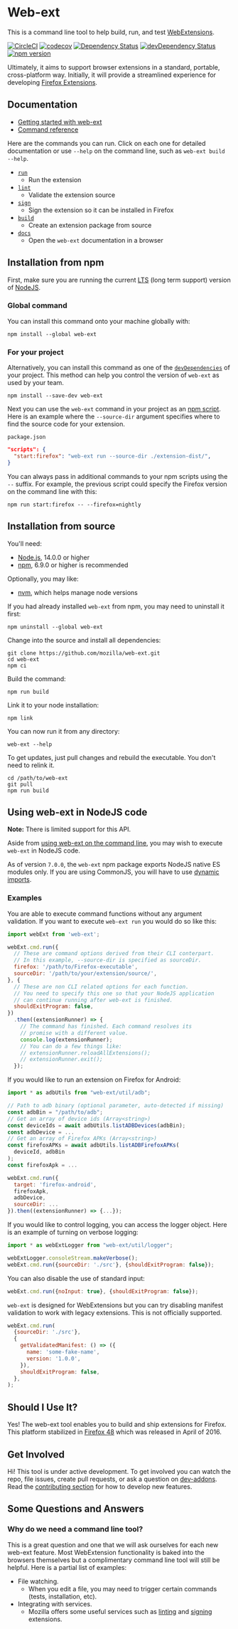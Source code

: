 # Web-ext

This is a command line tool to help build, run, and test
[WebExtensions](https://wiki.mozilla.org/WebExtensions).

[![CircleCI](https://circleci.com/gh/mozilla/web-ext.svg?style=svg)](https://circleci.com/gh/mozilla/web-ext)
[![codecov](https://codecov.io/gh/mozilla/web-ext/branch/master/graph/badge.svg)](https://codecov.io/gh/mozilla/web-ext)
[![Dependency Status](https://david-dm.org/mozilla/web-ext.svg)](https://david-dm.org/mozilla/web-ext)
[![devDependency Status](https://david-dm.org/mozilla/web-ext/dev-status.svg)](https://david-dm.org/mozilla/web-ext#info=devDependencies)
[![npm version](https://badge.fury.io/js/web-ext.svg)](https://badge.fury.io/js/web-ext)

Ultimately, it aims to support browser extensions in a standard, portable,
cross-platform way. Initially, it will provide a streamlined experience for developing
[Firefox Extensions](https://developer.mozilla.org/en-US/Add-ons/WebExtensions).

## Documentation

* [Getting started with web-ext][web-ext-user-docs]
* [Command reference](https://extensionworkshop.com/documentation/develop/web-ext-command-reference)

Here are the commands you can run. Click on each one for detailed documentation or use `--help` on the command line, such as `web-ext build --help`.

* [`run`](https://extensionworkshop.com/documentation/develop/web-ext-command-reference#web-ext-run)
  * Run the extension
* [`lint`](https://extensionworkshop.com/documentation/develop/web-ext-command-reference#web-ext-lint)
  * Validate the extension source
* [`sign`](https://extensionworkshop.com/documentation/develop/web-ext-command-reference#web-ext-sign)
  * Sign the extension so it can be installed in Firefox
* [`build`](https://extensionworkshop.com/documentation/develop/web-ext-command-reference#web-ext-build)
  * Create an extension package from source
* [`docs`](https://extensionworkshop.com/documentation/develop/web-ext-command-reference#web-ext-docs)
  * Open the `web-ext` documentation in a browser

## Installation from npm

First, make sure you are running the current
[LTS](https://github.com/nodejs/LTS)
(long term support) version of
[NodeJS](https://nodejs.org/en/).

### Global command

You can install this command onto your machine globally with:

    npm install --global web-ext

### For your project

Alternatively, you can install this command as one of the
[`devDependencies`](https://docs.npmjs.com/files/package.json#devdependencies)
of your project.  This method can help you control the version of `web-ext`
as used by your team.

    npm install --save-dev web-ext

Next you can use the `web-ext` command in your project as an
[npm script](https://docs.npmjs.com/misc/scripts).
Here is an example where the `--source-dir` argument specifies where to find
the source code for your extension.

`package.json`
```json
"scripts": {
  "start:firefox": "web-ext run --source-dir ./extension-dist/",
}
```

You can always pass in additional commands to your npm scripts using
the `--` suffix. For example, the previous script could specify the Firefox
version on the command line with this:

    npm run start:firefox -- --firefox=nightly

## Installation from source

You'll need:
* [Node.js](https://nodejs.org/en/), 14.0.0 or higher
* [npm](https://www.npmjs.com/), 6.9.0 or higher is recommended

Optionally, you may like:
* [nvm](https://github.com/creationix/nvm), which helps manage node versions

If you had already installed `web-ext` from npm,
you may need to uninstall it first:

    npm uninstall --global web-ext

Change into the source and install all dependencies:

    git clone https://github.com/mozilla/web-ext.git
    cd web-ext
    npm ci

Build the command:

    npm run build

Link it to your node installation:

    npm link

You can now run it from any directory:

    web-ext --help

To get updates, just pull changes and rebuild the executable. You don't
need to relink it.

    cd /path/to/web-ext
    git pull
    npm run build

## Using web-ext in NodeJS code

**Note:** There is limited support for this API.

Aside from [using web-ext on the command line][web-ext-user-docs], you may wish to execute `web-ext` in NodeJS code.

As of version `7.0.0`, the `web-ext` npm package exports NodeJS native ES modules only. If you are using CommonJS, you will have to use [dynamic imports][dynamic-imports].

### Examples

You are able to execute command functions without any argument validation. If you want to execute `web-ext run` you would do so like this:

```js
import webExt from 'web-ext';

webExt.cmd.run({
  // These are command options derived from their CLI conterpart.
  // In this example, --source-dir is specified as sourceDir.
  firefox: '/path/to/Firefox-executable',
  sourceDir: '/path/to/your/extension/source/',
}, {
  // These are non CLI related options for each function.
  // You need to specify this one so that your NodeJS application
  // can continue running after web-ext is finished.
  shouldExitProgram: false,
})
  .then((extensionRunner) => {
    // The command has finished. Each command resolves its
    // promise with a different value.
    console.log(extensionRunner);
    // You can do a few things like:
    // extensionRunner.reloadAllExtensions();
    // extensionRunner.exit();
  });
```

If you would like to run an extension on Firefox for Android:

```js
import * as adbUtils from "web-ext/util/adb";

// Path to adb binary (optional parameter, auto-detected if missing)
const adbBin = "/path/to/adb";
// Get an array of device ids (Array<string>)
const deviceIds = await adbUtils.listADBDevices(adbBin);
const adbDevice = ...
// Get an array of Firefox APKs (Array<string>)
const firefoxAPKs = await adbUtils.listADBFirefoxAPKs(
  deviceId, adbBin
);
const firefoxApk = ...

webExt.cmd.run({
  target: 'firefox-android',
  firefoxApk,
  adbDevice,
  sourceDir: ...
}).then((extensionRunner) => {...});
```

If you would like to control logging, you can access the logger object. Here is an example of turning on verbose logging:

```js
import * as webExtLogger from "web-ext/util/logger";

webExtLogger.consoleStream.makeVerbose();
webExt.cmd.run({sourceDir: './src'}, {shouldExitProgram: false});
```

You can also disable the use of standard input:

```js
webExt.cmd.run({noInput: true}, {shouldExitProgram: false});
```

`web-ext` is designed for WebExtensions but you can try disabling manifest validation to work with legacy extensions. This is not officially supported.

```js
webExt.cmd.run(
  {sourceDir: './src'},
  {
    getValidatedManifest: () => ({
      name: 'some-fake-name',
      version: '1.0.0',
    }),
    shouldExitProgram: false,
  },
);
```


## Should I Use It?

Yes! The web-ext tool enables you to build and ship extensions for Firefox.
This platform stabilized in
[Firefox 48](https://blog.mozilla.org/addons/2016/04/29/webextensions-in-firefox-48/)
which was released in April of 2016.

## Get Involved

Hi! This tool is under active development. To get involved you can watch the repo,
file issues, create pull requests, or ask a question on
[dev-addons](https://mail.mozilla.org/listinfo/dev-addons).
Read the [contributing section](CONTRIBUTING.md) for how to develop new features.

## Some Questions and Answers

### Why do we need a command line tool?

This is a great question and one that we will ask ourselves for each new web-ext
feature. Most WebExtension functionality is baked into the browsers
themselves but a complimentary command line tool will still be helpful.
Here is a partial list of examples:

* File watching.
  * When you edit a file, you may need to trigger certain commands (tests,
    installation, etc).
* Integrating with services.
  * Mozilla offers some useful services such as
    [linting](https://github.com/mozilla/addons-linter) and
    [signing](https://addons-server.readthedocs.io/en/latest/topics/api/signing.html)
    extensions.

[web-ext-user-docs]: https://developer.mozilla.org/en-US/Add-ons/WebExtensions/Getting_started_with_web-ext
[dynamic-imports]: https://developer.mozilla.org/en-US/docs/Web/JavaScript/Reference/Statements/import#dynamic_imports
